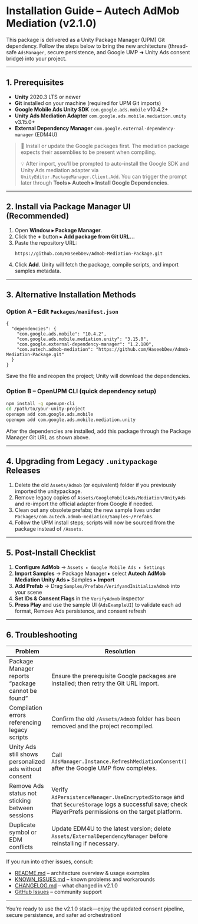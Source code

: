 # Installation Guide – Autech AdMob Mediation (v2.1.0)

This package is delivered as a Unity Package Manager (UPM) Git dependency. Follow the steps below to bring the new architecture (thread-safe `AdsManager`, secure persistence, and Google UMP ➜ Unity Ads consent bridge) into your project.

---

## 1. Prerequisites

- **Unity** 2020.3 LTS or newer  
- **Git** installed on your machine (required for UPM Git imports)  
- **Google Mobile Ads Unity SDK** `com.google.ads.mobile` v10.4.2+  
- **Unity Ads Mediation Adapter** `com.google.ads.mobile.mediation.unity` v3.15.0+  
- **External Dependency Manager** `com.google.external-dependency-manager` (EDM4U)

> 📌 Install or update the Google packages first. The mediation package expects their assemblies to be present when compiling.
>
> 💡 After import, you’ll be prompted to auto-install the Google SDK and Unity Ads mediation adapter via `UnityEditor.PackageManager.Client.Add`. You can trigger the prompt later through **Tools ▸ Autech ▸ Install Google Dependencies**.

---

## 2. Install via Package Manager UI (Recommended)

1. Open **Window ▸ Package Manager**.
2. Click the **+** button ▸ **Add package from Git URL…**
3. Paste the repository URL:
   ```
   https://github.com/HaseebDev/Admob-Mediation-Package.git
   ```
4. Click **Add**. Unity will fetch the package, compile scripts, and import samples metadata.

---

## 3. Alternative Installation Methods

### Option A – Edit `Packages/manifest.json`

```jsonc
{
  "dependencies": {
    "com.google.ads.mobile": "10.4.2",
    "com.google.ads.mobile.mediation.unity": "3.15.0",
    "com.google.external-dependency-manager": "1.2.180",
    "com.autech.admob-mediation": "https://github.com/HaseebDev/Admob-Mediation-Package.git"
  }
}
```

Save the file and reopen the project; Unity will download the dependencies.

### Option B – OpenUPM CLI (quick dependency setup)

```bash
npm install -g openupm-cli
cd /path/to/your-unity-project
openupm add com.google.ads.mobile
openupm add com.google.ads.mobile.mediation.unity
```

After the dependencies are installed, add this package through the Package Manager Git URL as shown above.

---

## 4. Upgrading from Legacy `.unitypackage` Releases

1. Delete the old `Assets/Admob` (or equivalent) folder if you previously imported the unitypackage.
2. Remove legacy copies of `Assets/GoogleMobileAds/Mediation/UnityAds` and re-import the official adapter from Google if needed.
3. Clean out any obsolete prefabs; the new sample lives under `Packages/com.autech.admob-mediation/Samples~/Prefabs`.
4. Follow the UPM install steps; scripts will now be sourced from the package instead of `/Assets`.

---

## 5. Post-Install Checklist

1. **Configure AdMob** → `Assets ▸ Google Mobile Ads ▸ Settings`
2. **Import Samples** → Package Manager ▸ select **Autech AdMob Mediation Unity Ads** ▸ Samples ▸ **Import**
3. **Add Prefab** → Drag `Samples/Prefabs/VerifyandInitializeAdmob` into your scene
4. **Set IDs & Consent Flags** in the `VerifyAdmob` inspector
5. **Press Play** and use the sample UI (`AdsExampleUI`) to validate each ad format, Remove Ads persistence, and consent refresh

---

## 6. Troubleshooting

| Problem | Resolution |
|---------|------------|
| Package Manager reports “package cannot be found” | Ensure the prerequisite Google packages are installed; then retry the Git URL import. |
| Compilation errors referencing legacy scripts | Confirm the old `/Assets/Admob` folder has been removed and the project recompiled. |
| Unity Ads still shows personalized ads without consent | Call `AdsManager.Instance.RefreshMediationConsent()` after the Google UMP flow completes. |
| Remove Ads status not sticking between sessions | Verify `AdPersistenceManager.UseEncryptedStorage` and that `SecureStorage` logs a successful save; check PlayerPrefs permissions on the target platform. |
| Duplicate symbol or EDM conflicts | Update EDM4U to the latest version; delete `Assets/ExternalDependencyManager` before reinstalling if necessary. |

If you run into other issues, consult:
- [README.md](README.md) – architecture overview & usage examples  
- [KNOWN_ISSUES.md](KNOWN_ISSUES.md) – known problems and workarounds  
- [CHANGELOG.md](CHANGELOG.md) – what changed in v2.1.0  
- [GitHub Issues](https://github.com/HaseebDev/Admob-Mediation-Package/issues) – community support

---

You’re ready to use the v2.1.0 stack—enjoy the updated consent pipeline, secure persistence, and safer ad orchestration!

